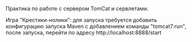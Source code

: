 Практика по работе с сервером TomCat и сервлетами.

Игра "Крестики-нолики":
для запуска требуется добавить конфигурацию запуска Maven с добавлением команды "tomcat7:run",
после запуска, перейти по адресу http://localhost:8888/start
 
